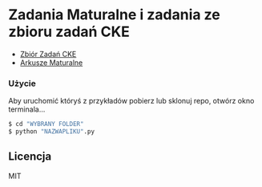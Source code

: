 # Zadania Maturalne i zadania ze zbioru zadań CKE

  - [Zbiór Zadań CKE](https://cke.gov.pl/images/_EGZAMIN_MATURALNY_OD_2015/Materialy/Zbiory_zadan/Matura_Zbi%C3%B3r_zada%C5%84_Informatyka.pdf)
  - [Arkusze Maturalne](https://cke.gov.pl/egzamin-maturalny/)


### Użycie

Aby uruchomić któryś z przykładów pobierz lub sklonuj repo, otwórz okno terminala...

```sh
$ cd "WYBRANY FOLDER"
$ python "NAZWAPLIKU".py
```

Licencja
----

MIT
